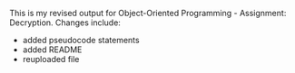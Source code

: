 This is my revised output for Object-Oriented Programming - Assignment: Decryption. Changes include:

* added pseudocode statements
* added README
* reuploaded file
